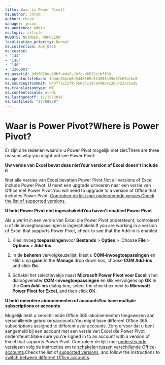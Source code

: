 ```yaml
---
title: Waar is Power Pivot?
ms.author: chrsm
author: chrsm
manager: jecon
ms.audience: Admin
ms.topic: article
ROBOTS: NOINDEX, NOFOLLOW
localization_priority: Normal
ms.collection: Adm_O365
ms.custom:
- "144"
- "145"
- "146"
- "2200001"
ms.assetid: 0d95078e-9dbf-4def-8bfc-d6532c1bff00
ms.openlocfilehash: 1d4dc46bcb0d0448169c534581b39d37e67bfbe0
ms.sourcegitcommit: b43f77221f47b50c41197a448a9c26c423ce1ad5
ms.translationtype: MT
ms.contentlocale: nl-NL
ms.lasthandoff: 11/15/2019
ms.locfileid: "37769838"
---
```

# <a name="where-is-power-pivot"></a><span data-ttu-id="44324-102">Waar is Power Pivot?</span><span class="sxs-lookup"><span data-stu-id="44324-102">Where is Power Pivot?</span></span>

<span data-ttu-id="44324-103">Er zijn drie redenen waarom u Power Pivot mogelijk niet ziet:</span><span class="sxs-lookup"><span data-stu-id="44324-103">There are three reasons why you might not see Power Pivot:</span></span>
  
<span data-ttu-id="44324-104">**Uw versie van Excel bevat deze niet**</span><span class="sxs-lookup"><span data-stu-id="44324-104">**Your version of Excel doesn't include it**</span></span>
  
<span data-ttu-id="44324-105">Niet alle versies van Excel bevatten Power Pivot.</span><span class="sxs-lookup"><span data-stu-id="44324-105">Not all versions of Excel include Power Pivot.</span></span> <span data-ttu-id="44324-106">U moet een upgrade uitvoeren naar een versie van Office met Power Pivot.</span><span class="sxs-lookup"><span data-stu-id="44324-106">You will need to upgrade to a version of Office that includes Power Pivot.</span></span> [<span data-ttu-id="44324-107">Controleer de lijst met ondersteunde versies.</span><span class="sxs-lookup"><span data-stu-id="44324-107">Check the list of supported versions.</span></span>](https://support.office.com/article/aa64e217-4b6e-410b-8337-20b87e1c2a4b.aspx)
  
<span data-ttu-id="44324-108">**U hebt Power Pivot niet ingeschakeld**</span><span class="sxs-lookup"><span data-stu-id="44324-108">**You haven't enabled Power Pivot**</span></span>
  
<span data-ttu-id="44324-109">Als u werkt in een versie van Excel die Power Pivot ondersteunt, controleert u of de invoegtoepassingen is ingeschakeld:</span><span class="sxs-lookup"><span data-stu-id="44324-109">If you are working in a version of Excel that supports Power Pivot, check to see that the Add-in is enabled:</span></span>
  
1. <span data-ttu-id="44324-110">Kies invoeg **toepassingen**voor **Bestands** \> **Opties** \> .</span><span class="sxs-lookup"><span data-stu-id="44324-110">Choose **File** \> **Options** \> **Add-Ins**.</span></span>

2. <span data-ttu-id="44324-111">In de **beheren** vervolgkeuzelijst, kiest u **COM-invoegtoepassingen** en klikt u op **gaan**.</span><span class="sxs-lookup"><span data-stu-id="44324-111">In the **Manage** drop down box, choose **COM Add-ins** and click **Go**.</span></span>

3. <span data-ttu-id="44324-112">Schakel het selectievakje naast **Microsoft Power Pivot voor Excel**in het dialoogvenster **COM-invoegtoepassingen** en klik vervolgens op **OK**.</span><span class="sxs-lookup"><span data-stu-id="44324-112">In the **Com Add-ins** dialog box, select the checkbox next to **Microsoft Power Pivot for Excel**, and then click **OK**.</span></span>

<span data-ttu-id="44324-113">**U hebt meerdere abonnementen of accounts**</span><span class="sxs-lookup"><span data-stu-id="44324-113">**You have multiple subscriptions or accounts**</span></span>
  
<span data-ttu-id="44324-114">Mogelijk hebt u verschillende Office 365-abonnementen toegewezen aan verschillende gebruikersaccounts.</span><span class="sxs-lookup"><span data-stu-id="44324-114">You might have different Office 365 subscriptions assigned to different user accounts.</span></span> <span data-ttu-id="44324-115">Zorg ervoor dat u bent aangemeld bij een account met een versie van Excel die Power Pivot ondersteunt.</span><span class="sxs-lookup"><span data-stu-id="44324-115">Make sure you're signed in to an account with a version of Excel that supports Power Pivot.</span></span> <span data-ttu-id="44324-116">Controleer de lijst met [ondersteunde versies](https://support.office.com/article/aa64e217-4b6e-410b-8337-20b87e1c2a4b.aspx)en volg de instructies om te [schakelen tussen verschillende Office-accounts](https://support.office.com/article/b9582171-fd1f-4284-9846-bdd72bb28426.aspx#BKMK_WebSwitchAccounts).</span><span class="sxs-lookup"><span data-stu-id="44324-116">Check the list of [supported versions](https://support.office.com/article/aa64e217-4b6e-410b-8337-20b87e1c2a4b.aspx), and follow the instructions to [switch between different Office accounts](https://support.office.com/article/b9582171-fd1f-4284-9846-bdd72bb28426.aspx#BKMK_WebSwitchAccounts).</span></span>
